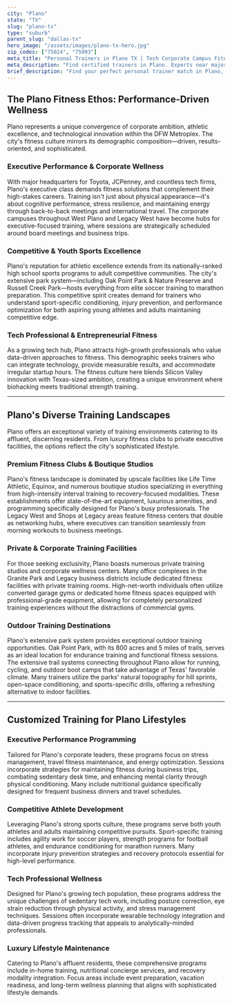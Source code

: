 ```yaml
---
city: "Plano"
state: "TX"
slug: "plano-tx"
type: "suburb"
parent_slug: "dallas-tx"
hero_image: "/assets/images/plano-tx-hero.jpg"
zip_codes: ["75024", "75093"]
meta_title: "Personal Trainers in Plano TX | Tech Corporate Campus Fitness"
meta_description: "Find certified trainers in Plano. Experts near major corporate campuses, focusing on executive stress reduction and large community fitness centers."
brief_description: "Find your perfect personal trainer match in Plano, TX. We connect busy executives, competitive athletes, and tech professionals with elite trainers who understand the demands of high-performance lifestyles. Whether you need pre/post-workday sessions at Legacy West corporate facilities, youth sports conditioning at premier Plano ISD fields, or luxury in-home training, our service delivers vetted experts. Maximize your limited time with customized programs for fat loss, executive stress management, or competitive fitness prep. Stop searching and start transforming with DFW's premier trainer matching service designed for Plano's affluent, driven residents."
---
```

## The Plano Fitness Ethos: Performance-Driven Wellness

Plano represents a unique convergence of corporate ambition, athletic excellence, and technological innovation within the DFW Metroplex. The city's fitness culture mirrors its demographic composition—driven, results-oriented, and sophisticated.

### Executive Performance & Corporate Wellness

With major headquarters for Toyota, JCPenney, and countless tech firms, Plano's executive class demands fitness solutions that complement their high-stakes careers. Training isn't just about physical appearance—it's about cognitive performance, stress resilience, and maintaining energy through back-to-back meetings and international travel. The corporate campuses throughout West Plano and Legacy West have become hubs for executive-focused training, where sessions are strategically scheduled around board meetings and business trips.

### Competitive & Youth Sports Excellence

Plano's reputation for athletic excellence extends from its nationally-ranked high school sports programs to adult competitive communities. The city's extensive park system—including Oak Point Park & Nature Preserve and Russell Creek Park—hosts everything from elite soccer training to marathon preparation. This competitive spirit creates demand for trainers who understand sport-specific conditioning, injury prevention, and performance optimization for both aspiring young athletes and adults maintaining competitive edge.

### Tech Professional & Entrepreneurial Fitness

As a growing tech hub, Plano attracts high-growth professionals who value data-driven approaches to fitness. This demographic seeks trainers who can integrate technology, provide measurable results, and accommodate irregular startup hours. The fitness culture here blends Silicon Valley innovation with Texas-sized ambition, creating a unique environment where biohacking meets traditional strength training.

---

## Plano's Diverse Training Landscapes

Plano offers an exceptional variety of training environments catering to its affluent, discerning residents. From luxury fitness clubs to private executive facilities, the options reflect the city's sophisticated lifestyle.

### Premium Fitness Clubs & Boutique Studios

Plano's fitness landscape is dominated by upscale facilities like Life Time Athletic, Equinox, and numerous boutique studios specializing in everything from high-intensity interval training to recovery-focused modalities. These establishments offer state-of-the-art equipment, luxurious amenities, and programming specifically designed for Plano's busy professionals. The Legacy West and Shops at Legacy areas feature fitness centers that double as networking hubs, where executives can transition seamlessly from morning workouts to business meetings.

### Private & Corporate Training Facilities

For those seeking exclusivity, Plano boasts numerous private training studios and corporate wellness centers. Many office complexes in the Granite Park and Legacy business districts include dedicated fitness facilities with private training rooms. High-net-worth individuals often utilize converted garage gyms or dedicated home fitness spaces equipped with professional-grade equipment, allowing for completely personalized training experiences without the distractions of commercial gyms.

### Outdoor Training Destinations

Plano's extensive park system provides exceptional outdoor training opportunities. Oak Point Park, with its 800 acres and 5 miles of trails, serves as an ideal location for endurance training and functional fitness sessions. The extensive trail systems connecting throughout Plano allow for running, cycling, and outdoor boot camps that take advantage of Texas' favorable climate. Many trainers utilize the parks' natural topography for hill sprints, open-space conditioning, and sports-specific drills, offering a refreshing alternative to indoor facilities.

---

## Customized Training for Plano Lifestyles

### Executive Performance Programming

Tailored for Plano's corporate leaders, these programs focus on stress management, travel fitness maintenance, and energy optimization. Sessions incorporate strategies for maintaining fitness during business trips, combating sedentary desk time, and enhancing mental clarity through physical conditioning. Many include nutritional guidance specifically designed for frequent business dinners and travel schedules.

### Competitive Athlete Development

Leveraging Plano's strong sports culture, these programs serve both youth athletes and adults maintaining competitive pursuits. Sport-specific training includes agility work for soccer players, strength programs for football athletes, and endurance conditioning for marathon runners. Many incorporate injury prevention strategies and recovery protocols essential for high-level performance.

### Tech Professional Wellness

Designed for Plano's growing tech population, these programs address the unique challenges of sedentary tech work, including posture correction, eye strain reduction through physical activity, and stress management techniques. Sessions often incorporate wearable technology integration and data-driven progress tracking that appeals to analytically-minded professionals.

### Luxury Lifestyle Maintenance

Catering to Plano's affluent residents, these comprehensive programs include in-home training, nutritional concierge services, and recovery modality integration. Focus areas include event preparation, vacation readiness, and long-term wellness planning that aligns with sophisticated lifestyle demands.